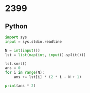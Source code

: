 # 2399

## Python

```python
import sys
input = sys.stdin.readline

N = int(input())
lst = list(map(int, input().split()))

lst.sort()
ans = 0
for i in range(N):
    ans += lst[i] * (2 * i - N + 1)

print(ans * 2)

```
